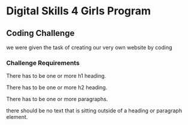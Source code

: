 <!DOCTYPE html>
<html>
<head>
<title>loveness' website</title>
<meta charset ="UTF-8">
<body>


<h1>Digital Skills 4 Girls Program</h1>
<h2>Coding Challenge</h2>
<p>we were given the task of creating our very own website by coding</p>
<h3>Challenge Requirements</h3>
<p>There has to be one or more h1 heading.</p>
<p>There has to be one or more h2 heading.</p>
<p>There has to be one or more paragraphs.</p>
<p>there should be no text that is sitting outside of a heading or paragraph element.</p>


</body>
</html>

